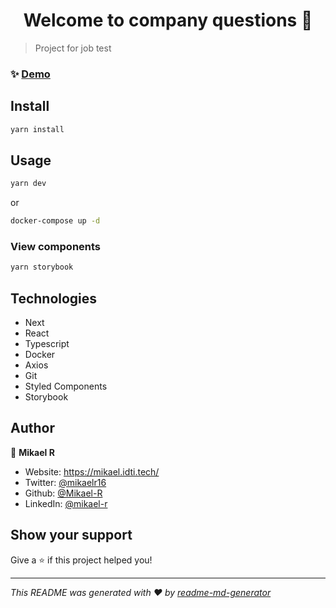 <h1 align="center">Welcome to company questions 👋</h1>

> Project for job test

### ✨ [Demo](https://compay-questions.vercel.app)

## Install

```sh
yarn install
```

## Usage

```sh
yarn dev
```

or

```sh
docker-compose up -d
```

### View components

```sh
yarn storybook
```

## Technologies

- Next
- React
- Typescript
- Docker
- Axios
- Git
- Styled Components
- Storybook

## Author

👤 **Mikael R**

- Website: https://mikael.idti.tech/
- Twitter: [@mikaelr16](https://twitter.com/mikaelr16)
- Github: [@Mikael-R](https://github.com/Mikael-R)
- LinkedIn: [@mikael-r](https://linkedin.com/in/mikael-r)

## Show your support

Give a ⭐️ if this project helped you!

---

_This README was generated with ❤️ by [readme-md-generator](https://github.com/kefranabg/readme-md-generator)_
